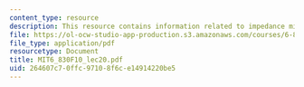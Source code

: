 ```yaml
---
content_type: resource
description: This resource contains information related to impedance mismatch.
file: https://ol-ocw-studio-app-production.s3.amazonaws.com/courses/6-830-database-systems-fall-2010/264607c70ffc97108f6ce14914220be5_MIT6_830F10_lec20.pdf
file_type: application/pdf
resourcetype: Document
title: MIT6_830F10_lec20.pdf
uid: 264607c7-0ffc-9710-8f6c-e14914220be5
---
```

